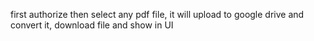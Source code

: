 first authorize
then select any pdf file, it will upload to google drive and convert it, download file and show in UI
